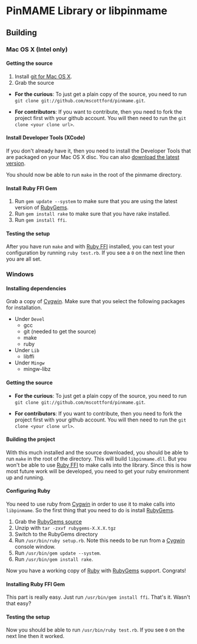 # PinMAME Library or libpinmame

## Building

### Mac OS X (Intel only)

#### Getting the source

1. Install [git for Mac OS X](http://code.google.com/p/git-osx-installer/).
2. Grab the source
  * **For the curious**: To just get a plain copy of the source, you need to run `git clone git://github.com/mscottford/pinmame.git`. 

  * **For contributors**: If you want to contribute, then you need to fork the project first with your github account. You will then need to run the `git clone <your clone url>`.


#### Install Developer Tools (XCode)

If you don't already have it, then you need to install the Developer Tools that are packaged on your Mac OS X disc. You can also [download the latest version](http://developer.apple.com/technology/xcode.html).

You should now be able to run `make` in the root of the pinmame directory.

#### Install Ruby FFI Gem

1. Run `gem update --system` to make sure that you are using the latest version of [RubyGems](http://rubygems.org).
2. Run `gem install rake` to make sure that you have rake installed.
3. Run `gem install ffi`.

#### Testing the setup

After you have run `make` and with [Ruby FFI](http://kenai.com/projects/ruby-ffi) installed, you can test your configuration by running `ruby test.rb`. If you see a `0` on the next line then you are all set.

### Windows

#### Installing dependencies

Grab a copy of [Cygwin](http://www.cygwin.com). Make sure that you select the following packages for installation.

* Under `Devel`
  * gcc
  * git (needed to get the source)
  * make
  * ruby
* Under `Lib`
  * libffi
* Under `Mingw`
  * mingw-libz
  
#### Getting the source

* **For the curious**: To just get a plain copy of the source, you need to run `git clone git://github.com/mscottford/pinmame.git`. 

* **For contributors**: If you want to contribute, then you need to fork the project first with your github account. You will then need to run the `git clone <your clone url>`.
  
#### Building the project

With this much installed and the source downloaded, you should be able to run `make` in the root of the directory. This will build `libpinmame.dll`. But you won't be able to use [Ruby FFI](http://kenai.com/projects/ruby-ffi) to make calls into the library. Since this is how most future work will be developed, you need to get your ruby environment up and running.

#### Configuring Ruby
 
You need to use ruby from [Cygwin](http://www.cygwin.com) in order to use it to make calls into `libpinmame`. So the first thing that you need to do is install [RubyGems](http://rubygems.org/).

1. Grab the [RubyGems source](http://rubyforge.org/frs/?group_id=126)
2. Unzip with `tar -zxvf rubygems-X.X.X.tgz`
3. Switch to the RubyGems directory
4. Run `/usr/bin/ruby setup.rb`. Note this needs to be run from a [Cygwin](http://www.cygwin.com) console window.
5. Run `/usr/bin/gem update --system`.
6. Run `/usr/bin/gem install rake`.

Now you have a working copy of [Ruby](http://www.ruby-lang.org) with [RubyGems](http://rubygems.org/) support. Congrats!

#### Installing Ruby FFI Gem

This part is really easy. Just run `/usr/bin/gem install ffi`. That's it. Wasn't that easy?

#### Testing the setup

Now you should be able to run `/usr/bin/ruby test.rb`. If you see `0` on the next line then it worked.